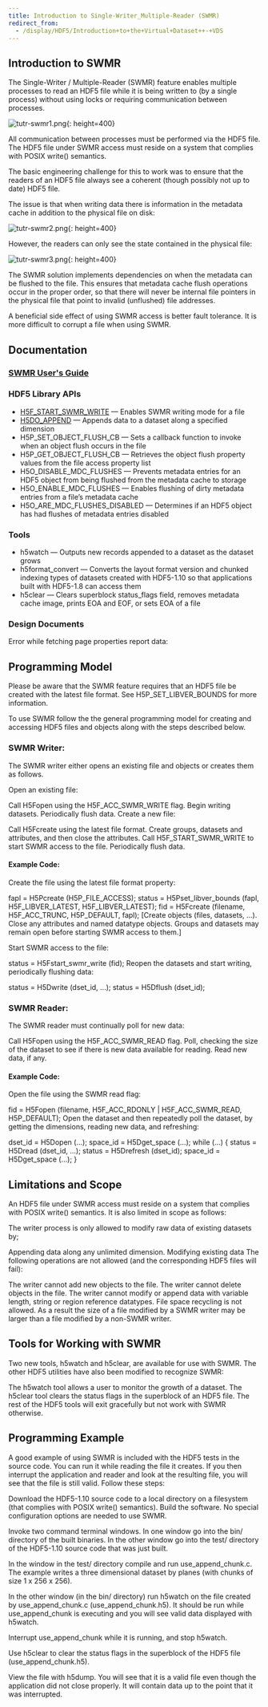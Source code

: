 ```yaml
---
title: Introduction to Single-Writer_Multiple-Reader (SWMR)
redirect_from:
  - /display/HDF5/Introduction+to+the+Virtual+Dataset++-+VDS
---
```


Introduction to SWMR
--------------------

The Single-Writer / Multiple-Reader (SWMR) feature enables multiple processes to read an HDF5 file while it is being written to (by a single process) without using locks or requiring communication between processes.

![tutr-swmr1.png](../images/tutr-swmr1.png){: height=400}

All communication between processes must be performed via the HDF5 file. The HDF5 file under SWMR access must reside on a system that complies with POSIX write() semantics.

The basic engineering challenge for this to work was to ensure that the readers of an HDF5 file always see a coherent (though possibly not up to date) HDF5 file.

The issue is that when writing data there is information in the metadata cache in addition to the physical file on disk:

![tutr-swmr2.png](../images/tutr-swmr2.png){: height=400}

However, the readers can only see the state contained in the physical file:

![tutr-swmr3.png](../images/tutr-swmr3.png){: height=400}

The SWMR solution implements dependencies on when the metadata can be flushed to the file. This ensures that metadata cache flush operations occur in the proper order, so that there will never be internal file pointers in the physical file that point to invalid (unflushed) file addresses.

A beneficial side effect of using SWMR access is better fault tolerance. It is more difficult to corrupt a file when using SWMR.

Documentation
-------------

### [SWMR User's Guide](https://docs.hdfgroup.org/hdf5/tn/HDF5_SWMR_User_Guide.pdf)

### HDF5 Library APIs

*   [H5F\_START\_SWMR\_WRITE](https://docs.hdfgroup.org/hdf5/develop/group___s_w_m_r.html#ga159be34fbe7e4a959589310ef0196dfe) — Enables SWMR writing mode for a file
*   [H5DO\_APPEND](https://docs.hdfgroup.org/hdf5/develop/group___h5_d_o.html#ga316caac160af15192e0c78228667341e) — Appends data to a dataset along a specified dimension
*   H5P\_SET\_OBJECT\_FLUSH\_CB — Sets a callback function to invoke when an object flush occurs in the file
*   H5P\_GET\_OBJECT\_FLUSH\_CB — Retrieves the object flush property values from the file access property list
*   H5O\_DISABLE\_MDC\_FLUSHES — Prevents metadata entries for an HDF5 object from being flushed from the metadata cache to storage
*   H5O\_ENABLE\_MDC\_FLUSHES — Enables flushing of dirty metadata entries from a file’s metadata cache
*   H5O\_ARE\_MDC\_FLUSHES\_DISABLED — Determines if an HDF5 object has had flushes of metadata entries disabled

### Tools

*   h5watch — Outputs new records appended to a dataset as the dataset grows
*   h5format\_convert — Converts the layout format version and chunked indexing types of datasets created with HDF5-1.10 so that applications built with HDF5-1.8 can access them
*   h5clear — Clears superblock status\_flags field, removes metadata cache image, prints EOA and EOF, or sets EOA of a file

### Design Documents

Error while fetching page properties report data:

Programming Model
-----------------

Please be aware that the SWMR feature requires that an HDF5 file be created with the latest file format. See H5P\_SET\_LIBVER\_BOUNDS for more information.

To use SWMR follow the the general programming model for creating and accessing HDF5 files and objects along with the steps described below.

### SWMR Writer:

The SWMR writer either opens an existing file and objects or creates them as follows.

Open an existing file:

Call H5Fopen using the H5F\_ACC\_SWMR\_WRITE flag. Begin writing datasets. Periodically flush data. Create a new file:

Call H5Fcreate using the latest file format. Create groups, datasets and attributes, and then close the attributes. Call H5F\_START\_SWMR\_WRITE to start SWMR access to the file. Periodically flush data.

#### Example Code:

Create the file using the latest file format property:

fapl = H5Pcreate (H5P\_FILE\_ACCESS); status = H5Pset\_libver\_bounds (fapl, H5F\_LIBVER\_LATEST, H5F\_LIBVER\_LATEST); fid = H5Fcreate (filename, H5F\_ACC\_TRUNC, H5P\_DEFAULT, fapl); \[Create objects (files, datasets, ...). Close any attributes and named datatype objects. Groups and datasets may remain open before starting SWMR access to them.\]

Start SWMR access to the file:

status = H5Fstart\_swmr\_write (fid); Reopen the datasets and start writing, periodically flushing data:

status = H5Dwrite (dset\_id, ...); status = H5Dflush (dset\_id);

### SWMR Reader:

The SWMR reader must continually poll for new data:

Call H5Fopen using the H5F\_ACC\_SWMR\_READ flag. Poll, checking the size of the dataset to see if there is new data available for reading. Read new data, if any.

#### Example Code:

Open the file using the SWMR read flag:

fid = H5Fopen (filename, H5F\_ACC\_RDONLY | H5F\_ACC\_SWMR\_READ, H5P\_DEFAULT); Open the dataset and then repeatedly poll the dataset, by getting the dimensions, reading new data, and refreshing:

dset\_id = H5Dopen (...); space\_id = H5Dget\_space (...); while (...) { status = H5Dread (dset\_id, ...); status = H5Drefresh (dset\_id); space\_id = H5Dget\_space (...); }

Limitations and Scope
---------------------

An HDF5 file under SWMR access must reside on a system that complies with POSIX write() semantics. It is also limited in scope as follows:

The writer process is only allowed to modify raw data of existing datasets by;

Appending data along any unlimited dimension. Modifying existing data The following operations are not allowed (and the corresponding HDF5 files will fail):

The writer cannot add new objects to the file. The writer cannot delete objects in the file. The writer cannot modify or append data with variable length, string or region reference datatypes. File space recycling is not allowed. As a result the size of a file modified by a SWMR writer may be larger than a file modified by a non-SWMR writer.

Tools for Working with SWMR
---------------------------

Two new tools, h5watch and h5clear, are available for use with SWMR. The other HDF5 utilities have also been modified to recognize SWMR:

The h5watch tool allows a user to monitor the growth of a dataset. The h5clear tool clears the status flags in the superblock of an HDF5 file. The rest of the HDF5 tools will exit gracefully but not work with SWMR otherwise.

Programming Example
-------------------

A good example of using SWMR is included with the HDF5 tests in the source code. You can run it while reading the file it creates. If you then interrupt the application and reader and look at the resulting file, you will see that the file is still valid. Follow these steps:

Download the HDF5-1.10 source code to a local directory on a filesystem (that complies with POSIX write() semantics). Build the software. No special configuration options are needed to use SWMR.

Invoke two command terminal windows. In one window go into the bin/ directory of the built binaries. In the other window go into the test/ directory of the HDF5-1.10 source code that was just built.

In the window in the test/ directory compile and run use\_append\_chunk.c. The example writes a three dimensional dataset by planes (with chunks of size 1 x 256 x 256).

In the other window (in the bin/ directory) run h5watch on the file created by use\_append\_chunk.c (use\_append\_chunk.h5). It should be run while use\_append\_chunk is executing and you will see valid data displayed with h5watch.

Interrupt use\_append\_chunk while it is running, and stop h5watch.

Use h5clear to clear the status flags in the superblock of the HDF5 file (use\_append\_chunk.h5).

View the file with h5dump. You will see that it is a valid file even though the application did not close properly. It will contain data up to the point that it was interrupted.
